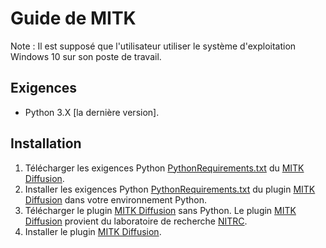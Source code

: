 # Guide de MITK

Note : Il est supposé que l'utilisateur utiliser le système d'exploitation Windows 10 sur son poste de travail.

## Exigences

- Python 3.X [la dernière version].

## Installation

1. Télécharger les exigences Python [PythonRequirements.txt](https://github.com/MIC-DKFZ/MITK-Diffusion/tree/master/PythonRequirements.txt) du [MITK Diffusion](https://github.com/MIC-DKFZ/MITK-Diffusion/).
2. Installer les exigences Python [PythonRequirements.txt](https://github.com/MIC-DKFZ/MITK-Diffusion/tree/master/PythonRequirements.txt) du plugin [MITK Diffusion](https://github.com/MIC-DKFZ/MITK-Diffusion/) dans votre environnement Python.
3. Télécharger le plugin [MITK Diffusion](https://github.com/MIC-DKFZ/MITK-Diffusion/) sans Python. Le plugin [MITK Diffusion](https://github.com/MIC-DKFZ/MITK-Diffusion/) provient du laboratoire de recherche [NITRC](https://www.nitrc.org/).
4. Installer le plugin [MITK Diffusion](https://github.com/MIC-DKFZ/MITK-Diffusion/).
